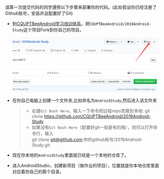 请第一次提交代码的同学遵照以下步骤来部署你的代码。(此处假设你已经注册了Github账号，安装并且配置好了Git)

- 到[CQUPTBeeAndroid学习培训体系](https://github.com/CQUPTBeeAndroid/2019Android-Study)，把`CQUPTBeeAndroid/2019Android-Study`这个项目Fork到你自己的项目。<br/>

  ![fork项目](/source/fork.png)

- 在你自己电脑上创建一个文件夹,比如命名为`AndroidStudy`,然后进入该文件夹

  >- 右键`Git Bash Here`，输入一下命令把远程repo克隆到本地:
  git clone https://github.com/CQUPTBeeAndroid/2019Android-Study
  >- 如果没有`Git Bash Here`（配置好git一般是有的哦），则可以打开命令行，输入    
  git clone git@github.com:你的github账号/2018Android-Study.git    

- 现在你本地的`AndroidStudy`里面就已经是一个本地的仓库了。
- 进入AndroidStudio，创建新项目（做作业的项目），位置就是你本地仓库里面对应着你自己的那个目录。

